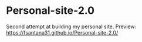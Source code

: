 # Personal-site-2.0
Second attempt at building my personal site. 
Preview: https://fsantana31.github.io/Personal-site-2.0/
